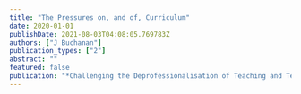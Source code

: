 ```yaml
---
title: "The Pressures on, and of, Curriculum"
date: 2020-01-01
publishDate: 2021-08-03T04:08:05.769783Z
authors: ["J Buchanan"]
publication_types: ["2"]
abstract: ""
featured: false
publication: "*Challenging the Deprofessionalisation of Teaching and Teachers*"
---
```


